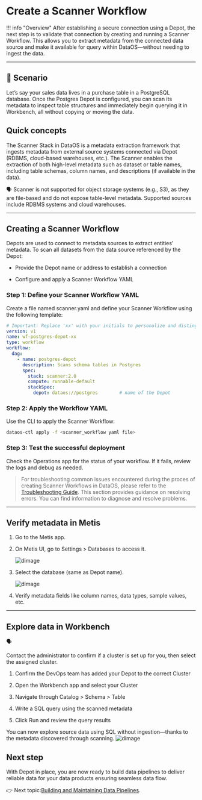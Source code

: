# Create a Scanner Workflow

!!! info "Overview"
    After establishing a secure connection using a Depot, the next step is to validate that connection by creating and running a Scanner Workflow. This allows you to extract metadata from the connected data source and make it available for query within DataOS—without needing to ingest the data. 

---

## 📘 Scenario

Let’s say your sales data lives in a purchase table in a PostgreSQL database. Once the Postgres Depot is configured, you can scan its metadata to inspect table structures and immediately begin querying it in Workbench, all without copying or moving the data.

## Quick concepts

⁠The Scanner Stack in DataOS is a metadata extraction framework that ingests metadata from external source systems connected via Depot (RDBMS, cloud-based warehouses, etc.). The Scanner enables the extraction of both high-level metadata such as dataset or table names, including table schemas, column names, and descriptions (if available in the data).

<aside class="callout">
🗣
Scanner is not supported for object storage systems (e.g., S3), as they are file-based and do not expose table-level metadata. Supported sources include RDBMS systems and cloud warehouses.

</aside>

---

## Creating a Scanner Workflow

Depots are used to connect to metadata sources to extract entities' metadata. To scan all datasets from the data source referenced by the Depot:

- Provide the Depot name or address to establish a connection

- Configure and apply a Scanner Workflow YAML

### **Step 1: Define your Scanner Workflow YAML**

Create a file named scanner.yaml and define your Scanner Workflow using the following template:

```yaml
# Important: Replace 'xx' with your initials to personalize and distinguish the resource you’ve created.
version: v1
name: wf-postgres-depot-xx
type: workflow
workflow:
  dag:
    - name: postgres-depot
      description: Scans schema tables in Postgres
      spec:
        stack: scanner:2.0
        compute: runnable-default
        stackSpec:
          depot: dataos://postgres        # name of the Depot
```

### **Step 2: Apply the Workflow YAML**

Use the CLI to apply the Scanner Workflow:

```bash
dataos-ctl apply -f <scanner_workflow yaml file>
```

### **Step 3: Test the successful deployment**

Check the Operations app for the status of your workflow. If it fails, review the logs and debug as needed.


> For troubleshooting common issues encountered during the proces of creating Scanner Workflows in DataOS, please refer to the [Troubleshooting Guide](/learn_new/troubleshooting/). This section provides guidance on resolving errors. You can find information to diagnose and resolve problems.

---

## Verify metadata in Metis

1. Go to the Metis app.

2. On Metis UI, go to Settings > Databases to access it.

    ![dimage](/learn_new/dp_foundations1_learn_track/create_scanner/scanned_database.png)

3. Select the database (same as Depot name).

    ![dimage](/learn_new/dp_foundations1_learn_track/create_scanner/scanned_data.png)

4. Verify metadata fields like column names, data types, sample values, etc.


---

## Explore data in Workbench

<aside class="callout">
🗣

Contact the administrator to confirm if a cluster is set up for you, then select the assigned cluster.

</aside>

1. Confirm the DevOps team has added your Depot to the correct Cluster

2. Open the Workbench app and select your Cluster

3. Navigate through Catalog > Schema > Table

4. Write a SQL query using the scanned metadata

5. Click Run and review the query results

You can now explore source data using SQL without ingestion—thanks to the metadata discovered through scanning.
![dimage](/learn_new/dp_foundations1_learn_track/create_scanner/query_scanned_data.png)

## Next step

With Depot in place, you are now ready to build data pipelines to deliver reliable data for your data products ensuring seamless data flow.

👉 Next topic:[Building and Maintaining Data Pipelines](/learn_new/dp_foundations1_learn_track/build_pipeline/).